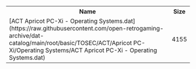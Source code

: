 <table>
<tr><th>Name</th><th>Size</th></tr>
<tr><td>[ACT Apricot PC-Xi - Operating Systems.dat](https://raw.githubusercontent.com/open-retrogaming-archive/dat-catalog/main/root/basic/TOSEC/ACT/Apricot PC-Xi/Operating Systems/ACT Apricot PC-Xi - Operating Systems.dat)</td><td>4155</td></tr>
</table>
